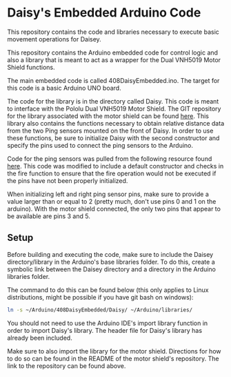 # Daisy's Embedded Arduino Code
This repository contains the code and libraries necessary to execute basic movement operations for Daisey.

This repository contains the Arduino embedded code for control logic and also a library that is meant to act as a wrapper for the Dual VNH5019 Motor Shield functions.

The main embedded code is called 408DaisyEmbedded.ino. The target for this code is a basic Arduino UNO board.

The code for the library is in the directory called Daisy. This code is meant to interface with the Pololu Dual VNH5019 Motor Shield. The GIT repository for the library associated with the motor shield can be found [here](https://github.com/pololu/dual-vnh5019-motor-shield). This library also contains the functions necessary to obtain relative distance data from the two Ping sensors mounted on the front of Daisy. In order to use these functions, be sure to initialize Daisy with the second constructor and specify the pins used to connect the ping sensors to the Arduino.

Code for the ping sensors was pulled from the following resource found [here](https://playground.arduino.cc/Code/NewPing). This code was modified to include a default constructor and checks in the fire function to ensure that the fire operation would not be executed if the pins have not been properly initialized.

When initializing left and right ping sensor pins, make sure to provide a value larger than or equal to 2 (pretty much, don't use pins 0 and 1 on the arduino).
With the motor shield connected, the only two pins that appear to be available are pins 3 and 5.

## Setup
Before building and executing the code, make sure to include the Daisey directory/library in the Arduino's base libraries folder. To do this, create a symbolic link between the Daisey directory and a directory in the Arduino libraries folder. 

The command to do this can be found below (this only applies to Linux distributions, might be possible if you have git bash on windows):
```bash
ln -s ~/Arduino/408DaisyEmbedded/Daisy/ ~/Arduino/libraries/
```
You should not need to use the Arduino IDE's import library function in order to import Daisy's library. The header file for Daisy's library has already been included.

Make sure to also import the library for the motor shield. Directions for how to do so can be found in the README of the motor shield's repository. The link to the repository can be found above.
